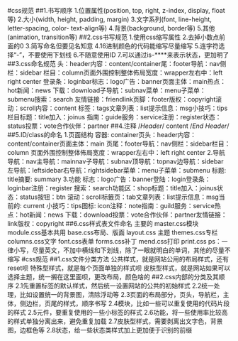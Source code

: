 #css规范
##1.书写顺序
1.位置属性(position, top, right, z-index, display, float等)
2.大小(width, height, padding, margin)
3.文字系列(font, line-height, letter-spacing, color- text-align等)
4.背景(background, border等)
5.其他(animation, transition等)
##2.css书写规范
1.使用css缩写属性
2.去掉小数点前面的0
3.简写命名但要见名知意
4.16进制颜色的代码能缩写尽量缩写
5.连字符选择“-”，不要使用下划线
6.不随意使用ID
7.可以通过is-****来表示状态，更加明了
##3.css命名规范
头：header内容：content/container尾：footer导航：nav侧栏：sidebar
栏目：column页面外围控制整体佈局宽度：wrapper左右中：left right center
登录条：loginbar标志：logo广告：banner页面主体：main热点：hot新闻：news
下载：download子导航：subnav菜单：menu子菜单：submenu搜索：search
友情链接：friendlink页脚：footer版权：copyright滚动：scroll内容：content
标签：tags文章列表：list提示信息：msg小技巧：tips栏目标题：title加入：joinus
指南：guide服务：service注册：register状态：status投票：vote合作伙伴：partner
##4.注释
/*Header*/
content
/*End Header*/
##5.ID/class的命名
1.页面结构
容器: container页头：header内容：content/container页面主体：main
页尾：footer导航：nav侧栏：sidebar栏目：column
页面外围控制整体佈局宽度：wrapper左右中：left right center
2.导航
导航：nav主导航：mainnav子导航：subnav顶导航：topnav边导航：sidebar
左导航：leftsidebar右导航：rightsidebar菜单：menu子菜单：submenu
标题: title摘要: summary
3.功能
标志：logo广告：banner登陆：login登录条：loginbar注册：register
搜索：search功能区：shop标题：title加入：joinus状态：status按钮：btn
滚动：scroll标籤页：tab文章列表：list提示信息：msg当前的: current
小技巧：tips图标: icon注释：note指南：guild服务：service热点：hot新闻：news
下载：download投票：vote合作伙伴：partner友情链接：link版权：copyright
##6.css样式表文件命名
主要的 master.css模块 module.css基本共用 base.css布局、版面 layout.css
主题 themes.css专栏 columns.css文字 font.css表单 forms.css补丁 mend.css打印 print.css
ps：一律小写，尽量英文，不加中横线和下划线，除了一眼就明白的单词，其他的尽量不缩写 
#css规范 
##1.css文件分类方法
公共样式，就是网站公用的布局样式，还有reset呗
特殊型样式，就是每个页面单独的样式呗
皮肤型样式，就是网站如果可以选择主题，统一搁在这里面呗，更改布局，颜色啥的
##2.css内部的分类及其顺序
2.1先重置标签的默认样式，然后统一设置网站的公共的初始样式
2.2统一处理，比如设置统一的背景图，清除浮动等
2.3页面的布局部分，页头，导航栏，主体，侧边栏，页尾的样式，顺序书写
2.4模块，比如一些可以重复使用的代码片段的样式
2.5元件，要重复使用的一些小标签的样式
2.6功能，将一些使用率比较高的样式单独分离出来，避免重复加载
2.7皮肤型样式，需要剥离出文字色，背景图，边框色等
2.8状态，给一些状态类样式加上更加便于识别的前缀

